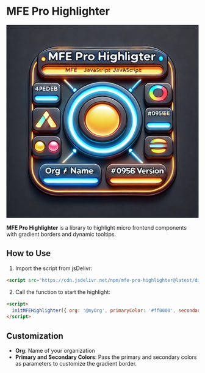 
# MFE Pro Highlighter

![MFE Pro Highlighter](./logo.png)

**MFE Pro Highlighter** is a library to highlight micro frontend components with gradient borders and dynamic tooltips.

## How to Use

1. Import the script from jsDelivr:

```html
<script src="https://cdn.jsdelivr.net/npm/mfe-pro-highlighter@latest/dist/highlighter.js"></script>
```

2. Call the function to start the highlight:

```html
<script>
  initMFEHighlighter({ org: '@myOrg', primaryColor: '#ff0000', secondaryColor: '#0000ff' });
</script>
```

## Customization

- **Org**: Name of your organization
- **Primary and Secondary Colors**: Pass the primary and secondary colors as parameters to customize the gradient border.
